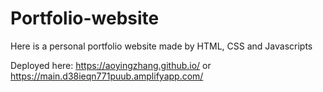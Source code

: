 # Portfolio-website
Here is a personal portfolio website made by HTML, CSS and Javascripts

Deployed here: https://aoyingzhang.github.io/
or https://main.d38ieqn771puub.amplifyapp.com/
